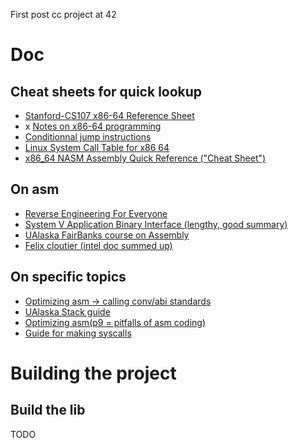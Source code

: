 First post cc project at 42

# Doc

## Cheat sheets for quick lookup

- [Stanford-CS107 x86-64 Reference Sheet](https://web.stanford.edu/class/archive/cs/cs107/cs107.1252/resources/x86-64-reference.pdf)
- x [Notes on x86-64 programming](https://usr.lmf.cnrs.fr/~jcf/ens/compil/x86-64.pdf)
- [Conditionnal jump instructions](https://www.philadelphia.edu.jo/academics/qhamarsheh/uploads/Lecture%2018%20Conditional%20Jumps%20Instructions.pdf)
- [Linux System Call Table for x86 64](https://blog.rchapman.org/posts/Linux_System_Call_Table_for_x86_64/)
- [x86_64 NASM Assembly Quick Reference ("Cheat Sheet")](https://www.cs.uaf.edu/2017/fall/cs301/reference/x86_64.html)

## On asm

- [Reverse Engineering For Everyone](https://0xinfection.github.io/reversing/reversing-for-everyone.pdf)
- [System V Application Binary Interface (lengthy, good summary)](https://refspecs.linuxbase.org/elf/x86_64-abi-0.99.pdf)
- [UAlaska FairBanks course on Assembly](https://www.cs.uaf.edu/2010/fall/cs301/)
- [Felix cloutier (intel doc summed up)](https://www.felixcloutier.com/x86/index.html)


## On specific topics

- [Optimizing asm -> calling conv/abi standards](https://www.agner.org/optimize/optimizing_assembly.pdf#%5B%7B%22num%22%3A53%2C%22gen%22%3A0%7D%2C%7B%22name%22%3A%22XYZ%22%7D%2C87%2C158%2C0%5D)
- [UAlaska Stack guide](https://www.cs.uaf.edu/2010/fall/cs301/lecture/10_06_the_stack.html)
- [Optimizing asm(p9 = pitfalls of asm coding)](https://www.agner.org/optimize/optimizing_assembly.pdf)
- [Guide for making syscalls](https://en.wikibooks.org/wiki/X86_Assembly/Interfacing_with_Linux)


# Building the project

## Build the lib

TODO
